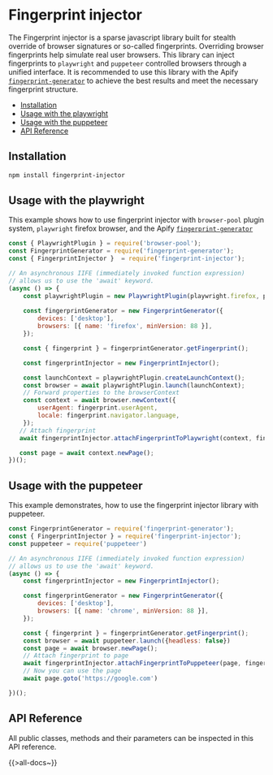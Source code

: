 # Fingerprint injector
The Fingerprint injector is a sparse javascript library built for stealth override of browser signatures or so-called fingerprints. Overriding browser fingerprints help simulate real user browsers.
This library can inject fingerprints to `playwright` and `puppeteer` controlled browsers through a unified interface.
It is recommended to use this library with the Apify [`fingerprint-generator`](https://github.com/apify/fingerprint-generator) to achieve the best results and meet the necessary fingerprint structure.

<!-- toc -->

- [Installation](#installation)
- [Usage with the playwright](#usage-with-the-playwright)
- [Usage with the puppeteer](#usage-with-the-puppeteer)
- [API Reference](#api-reference)

<!-- tocstop -->

## Installation

```bash
npm install fingerprint-injector
```

## Usage with the playwright
This example shows how to use fingerprint injector with `browser-pool` plugin system, `playwright` firefox browser, and the Apify [`fingerprint-generator`](https://github.com/apify/fingerprint-generator)

```js
const { PlaywrightPlugin } = require('browser-pool');
const FingerprintGenerator = require('fingerprint-generator');
const { FingerprintInjector }  = require('fingerprint-injector');

// An asynchronous IIFE (immediately invoked function expression)
// allows us to use the 'await' keyword.
(async () => {
    const playwrightPlugin = new PlaywrightPlugin(playwright.firefox, pluginOptions);
    
    const fingerprintGenerator = new FingerprintGenerator({
        devices: ['desktop'],
        browsers: [{ name: 'firefox', minVersion: 88 }],
    });

    const { fingerprint } = fingerprintGenerator.getFingerprint();

    const fingerprintInjector = new FingerprintInjector();

    const launchContext = playwrightPlugin.createLaunchContext();
    const browser = await playwrightPlugin.launch(launchContext);
    // Forward properties to the browserContext
    const context = await browser.newContext({
        userAgent: fingerprint.userAgent,
        locale: fingerprint.navigator.language,
    });
   // Attach fingerprint
   await fingerprintInjector.attachFingerprintToPlaywright(context, fingerprint);

   const page = await context.newPage();
})();
```

## Usage with the puppeteer
This example demonstrates, how to use the fingerprint injector library with puppeteer.
```js
const FingerprintGenerator = require('fingerprint-generator');
const { FingerprintInjector } = require('fingerprint-injector');
const puppeteer = require('puppeteer')

// An asynchronous IIFE (immediately invoked function expression)
// allows us to use the 'await' keyword.
(async () => {
    const fingerprintInjector = new FingerprintInjector();

    const fingerprintGenerator = new FingerprintGenerator({
        devices: ['desktop'],
        browsers: [{ name: 'chrome', minVersion: 88 }],
    });

    const { fingerprint } = fingerprintGenerator.getFingerprint();
    const browser = await puppeteer.launch({headless: false})
    const page = await browser.newPage();
    // Attach fingerprint to page
    await fingerprintInjector.attachFingerprintToPuppeteer(page, fingerprint);
    // Now you can use the page
    await page.goto('https://google.com')

})();
```
## API Reference
All public classes, methods and their parameters can be inspected in this API reference.

{{>all-docs~}}
